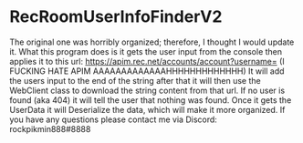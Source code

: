 # RecRoomUserInfoFinderV2
The original one was horribly organized; therefore, I thought I would update it.
What this program does is it gets the user input from the console then applies it to this url: https://apim.rec.net/accounts/account?username= (I FUCKING HATE APIM AAAAAAAAAAAAAHHHHHHHHHHHHH)
It will add the users input to the end of the string after that it will then use the WebClient class to download the string content from that url.
If no user is found (aka 404) it will tell the user that nothing was found.
Once it gets the UserData it will Deserialize the data, which will make it more organized.
If you have any questions please contact me via Discord: rockpikmin888#8888 
